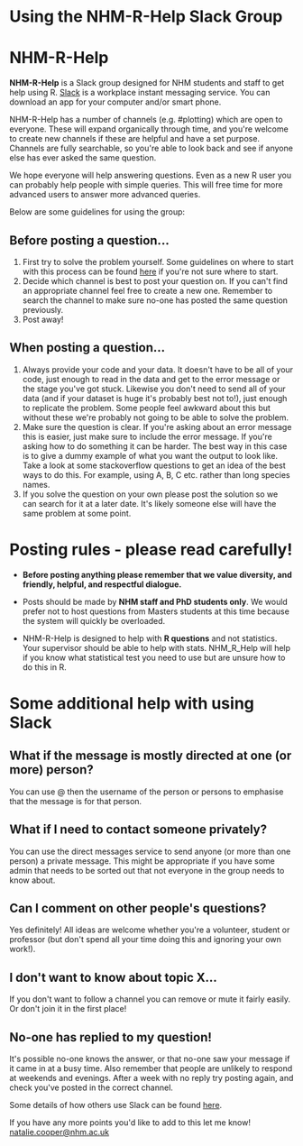# Using the NHM-R-Help Slack Group

# NHM-R-Help 
__NHM-R-Help__ is a Slack group designed for NHM students and staff to get help using R.
[Slack](https://slack.com/) is a workplace instant messaging service. 
You can download an app for your computer and/or smart phone.

NHM-R-Help has a number of channels (e.g. #plotting) which are open to everyone.
These will expand organically through time, and you're welcome to create new channels if these are helpful and have a set purpose.
Channels are fully searchable, so you're able to look back and see if anyone else has ever asked the same question.

We hope everyone will help answering questions. 
Even as a new R user you can probably help people with simple queries. 
This will free time for more advanced users to answer more advanced queries.

Below are some guidelines for using the group:

## Before posting a question...
1. First try to solve the problem yourself. 
Some guidelines on where to start with this process can be found [here](https://github.com/nhcooper123/macro-group-info/blob/master/HelpR.md) if you're not sure where to start.
1. Decide which channel is best to post your question on.
If you can't find an appropriate channel feel free to create a new one.
Remember to search the channel to make sure no-one has posted the same question previously.
1. Post away!

## When posting a question...
1. Always provide your code and your data. 
It doesn't have to be all of your code, just enough to read in the data and get to the error message or the stage you've got stuck. 
Likewise you don't need to send all of your data (and if your dataset is huge it's probably best not to!), just enough to replicate the problem. 
Some people feel awkward about this but without these we're probably not going to be able to solve the problem.
1. Make sure the question is clear. 
If you're asking about an error message this is easier, just make sure to include the error message. 
If you're asking how to do something it can be harder. 
The best way in this case is to give a dummy example of what you want the output to look like. 
Take a look at some stackoverflow questions to get an idea of the best ways to do this. 
For example, using A, B, C etc. rather than long species names.
1. If you solve the question on your own please post the solution so we can search for it at a later date. 
It's likely someone else will have the same problem at some point.

# Posting rules - please read carefully!
* __Before posting anything please remember that we value diversity, and friendly, helpful, and respectful dialogue.__ 

* Posts should be made by __NHM staff and PhD students only__.
We would prefer not to host questions from Masters students at this time because the system will quickly be overloaded.

* NHM-R-Help is designed to help with __R questions__ and not statistics.
Your supervisor should be able to help with stats.
NHM_R_Help will help if you know what statistical test you need to use but are unsure how to do this in R.

# Some additional help with using Slack

## What if the message is mostly directed at one (or more) person?
You can use @ then the username of the person or persons to emphasise that the message is for that person.

## What if I need to contact someone privately?
You can use the direct messages service to send anyone (or more than one person) a private message. 
This might be appropriate if you have some admin that needs to be sorted out that not everyone in the group needs to know about.

## Can I comment on other people's questions?
Yes definitely!
All ideas are welcome whether you're a volunteer, student or professor (but don't spend all your time doing this and ignoring your own work!).

## I don't want to know about topic X...
If you don't want to follow a channel you can remove or mute it fairly easily. 
Or don't join it in the first place! 

## No-one has replied to my question!
It's possible no-one knows the answer, or that no-one saw your message if it came in at a busy time. 
Also remember that people are unlikely to respond at weekends and evenings.
After a week with no reply try posting again, and check you've posted in the correct channel.

Some details of how others use Slack can be found [here](http://www.nature.com/news/how-scientists-use-slack-1.21228).

If you have any more points you'd like to add to this let me know! natalie.cooper@nhm.ac.uk
